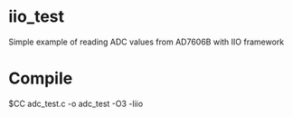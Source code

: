 # iio_test
Simple example of reading ADC values from AD7606B with IIO framework

# Compile
$CC adc_test.c -o adc_test -O3 -liio
